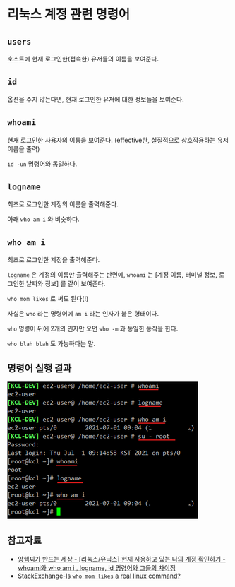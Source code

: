 # 리눅스 계정 관련 명령어

## `users`

호스트에 현재 로그인한(접속한) 유저들의 이름을 보여준다.

## `id`

옵션을 주지 않는다면, 현재 로그인한 유저에 대한 정보들을 보여준다.

## `whoami`

현재 로그인한 사용자의 이름을 보여준다. (effective한, 실질적으로 상호작용하는 유저 이름을 출력)

`id -un` 명령어와 동일하다.

## `logname`

최초로 로그인한 계정의 이름을 출력해준다.

아래 `who am i` 와 비슷하다.

## `who am i`

최초로 로그인한 계정을 출력해준다.

`logname` 은 계정의 이름만 출력해주는 반면에, `whoami` 는 [계정 이름, 터미널 정보, 로그인한 날짜와 정보] 를 같이 보여준다.

`who mom likes` 로 써도 된다(!)

사실은 `who` 라는 명령어에 `am i` 라는 인자가 붙은 형태이다. 

`who` 명령어 뒤에 2개의 인자만 오면 `who -m` 과 동일한 동작을 한다.

`who blah blah` 도 가능하다는 말.

## 명령어 실행 결과

![images](images/linux_user.png)

## 참고자료

- [양햄찌가 만드는 세상 - [리눅스/유닉스] 현재 사용하고 있는 나의 계정 확인하기 - whoami와 who am i , logname, id 명령어와 그들의 차이점](https://jhnyang.tistory.com/396)
- [StackExchange-Is `who mom likes` a real linux command?](https://unix.stackexchange.com/questions/108145/is-who-mom-likes-a-real-linux-command)


